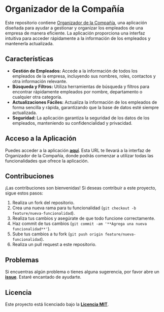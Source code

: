 # Organizador de la Compañía

Este repositorio contiene [Organizador de la Compañía](https://org-black-tau.vercel.app/), una aplicación diseñada para ayudar a gestionar y organizar los empleados de una empresa de manera eficiente. La aplicación proporciona una interfaz intuitiva para acceder rápidamente a la información de los empleados y mantenerla actualizada.

## Características

- **Gestión de Empleados:** Accede a la información de todos los empleados de la empresa, incluyendo sus nombres, roles, contactos y otra información relevante.
- **Búsqueda y Filtros:** Utiliza herramientas de búsqueda y filtros para encontrar rápidamente empleados por nombre, departamento o cualquier otra categoría.
- **Actualizaciones Fáciles:** Actualiza la información de los empleados de forma sencilla y rápida, garantizando que la base de datos esté siempre actualizada.
- **Seguridad:** La aplicación garantiza la seguridad de los datos de los empleados, manteniendo su confidencialidad y privacidad.

## Acceso a la Aplicación

Puedes acceder a la aplicación [**aquí**](https://org-black-tau.vercel.app/). Esta URL te llevará a la interfaz de Organizador de la Compañía, donde podrás comenzar a utilizar todas las funcionalidades que ofrece la aplicación.

## Contribuciones

¡Las contribuciones son bienvenidas! Si deseas contribuir a este proyecto, sigue estos pasos:

1. Realiza un fork del repositorio.
2. Crea una nueva rama para tu funcionalidad (`git checkout -b feature/nueva-funcionalidad`).
3. Realiza tus cambios y asegúrate de que todo funcione correctamente.
4. Haz commit de tus cambios (`git commit -am '**Agrega una nueva funcionalidad**'`).
5. Sube tus cambios a tu fork (`git push origin feature/nueva-funcionalidad`).
6. Realiza un pull request a este repositorio.

## Problemas

Si encuentras algún problema o tienes alguna sugerencia, por favor abre un [**issue**](https://github.com/lcastillo24/Org/issues). Estaré encantado de ayudarte.

## Licencia

Este proyecto está licenciado bajo la [**Licencia MIT**](LICENSE).
